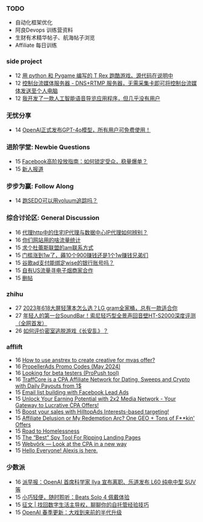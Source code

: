 ### TODO
-  自动化框架优化
-  阿良Devops 训练营资料
-  生财有术精华帖子、航海帖子浏览
-  Affiliate 每日训练

### side project
<!-- sideproject:START -->
-  12 [用 python 和 Pygame 编写的 T Rex 跑酷游戏。源代码在说明中](https://www.youtube.com/watch?v=pZySIXSelCA)
-  12 [控制台流媒体服务器 - DNS+RTMP 服务器，无需采集卡即可将控制台流媒体发送至个人电脑](https://github.com/Aioros/console-streaming-server)
-  12 [我开发了一款人工智能语音导览应用程序，但几乎没有用户](https://www.reddit.com/r/SideProject/comments/18gpp0e/ive_built_an_ai_audio_tour_app_but_have_almost_no/)<!-- sideproject:END -->


### 无忧分享
<!-- ruyo:START -->
-  14 [OpenAI正式发布GPT-4o模型，所有用户可免费使用！](https://51.ruyo.net/18663.html)<!-- ruyo:END -->

### 进阶学堂: Newbie Questions
<!-- advertcn1:START -->
-  15 [Facebook高阶投放指南：如何锁定受众，稳量爆单？](https://www.advertcn.com/thread-115013-1-1.html)
-  15 [新人报道](https://www.advertcn.com/thread-115011-1-1.html)<!-- advertcn1:END -->

### 步步为赢: Follow Along
<!-- advertcn2:START -->
-  14 [跑SEDO可以用voluum追踪吗？](https://www.advertcn.com/thread-115001-1-1.html)<!-- advertcn2:END -->

### 综合讨论区: General Discussion
<!-- advertcn3:START -->
-  16 [代理http中的住宅IP代理与数据中心IP代理如何辨别？](https://www.advertcn.com/thread-115019-1-1.html)
-  16 [你们网站用的啥流量统计](https://www.advertcn.com/thread-115018-1-1.html)
-  15 [求个杜蕾斯联盟的am联系方式](https://www.advertcn.com/thread-115016-1-1.html)
-  15 [门槛涨到1w了，薅10个900赚钱还是1个1w赚钱兄弟们](https://www.advertcn.com/thread-115015-1-1.html)
-  15 [谷歌ad支付能绑定wise的银行账号吗？](https://www.advertcn.com/thread-115014-1-1.html)
-  15 [自有US流量寻电子烟商家合作](https://www.advertcn.com/thread-115012-1-1.html)
-  15 [删帖](https://www.advertcn.com/thread-115007-1-1.html)<!-- advertcn3:END -->


### zhihu
<!-- zhihu:START -->
-  27 [2023年618大屏轻薄本怎么选？LG gram全家桶，总有一款适合你](http://zhuanlan.zhihu.com/p/632641888?utm_campaign=rss&utm_medium=rss&utm_source=rss&utm_content=title)
-  27 [年轻人的第一台SoundBar！索尼轻巧型全景声回音壁HT-S2000深度评测（全网首发）](http://zhuanlan.zhihu.com/p/630990296?utm_campaign=rss&utm_medium=rss&utm_source=rss&utm_content=title)
-  26 [如何评价密室逃脱游戏《长安乱》？](http://www.zhihu.com/question/563950552/answer/3045961312?utm_campaign=rss&utm_medium=rss&utm_source=rss&utm_content=title)<!-- zhihu:END -->

### afflift
<!-- afflift:START -->
-  16 [How to use anstrex to create creative for mvas offer?](https://afflift.com/f/threads/how-to-use-anstrex-to-create-creative-for-mvas-offer.12576/)
-  16 [PropellerAds Promo Codes &lpar;May 2024&rpar;](https://afflift.com/f/threads/propellerads-promo-codes-may-2024.13116/)
-  16 [Looking for beta testers &lpar;ProPush tool&rpar;](https://afflift.com/f/threads/looking-for-beta-testers-propush-tool.11522/)
-  16 [TraffCore is a CPA Affiliate Network for Dating, Sweeps and Crypto with Daily Payouts from 1$](https://afflift.com/f/threads/traffcore-is-a-cpa-affiliate-network-for-dating-sweeps-and-crypto-with-daily-payouts-from-1.8700/)
-  15 [Email list building with Facebook Lead Ads](https://afflift.com/f/threads/email-list-building-with-facebook-lead-ads.13126/)
-  15 [Unlock Your Earning Potential with 2x2 Media Network - Your Gateway to Lucrative CPA Offers!](https://afflift.com/f/threads/unlock-your-earning-potential-with-2x2-media-network-your-gateway-to-lucrative-cpa-offers.12303/)
-  15 [Boost your sales with HilltopAds Interests-based targeting!](https://afflift.com/f/threads/boost-your-sales-with-hilltopads-interests-based-targeting.13112/)
-  15 [Affiliate Delusion or My Redemption Arc? One GEO + Tons of F**kin&#39; Offers](https://afflift.com/f/threads/affiliate-delusion-or-my-redemption-arc-one-geo-tons-of-f-kin-offers.13035/)
-  15 [Road to Homelessness](https://afflift.com/f/threads/road-to-homelessness.12858/)
-  15 [The “Best” Spy Tool For Ripping Landing Pages](https://afflift.com/f/threads/the-%E2%80%9Cbest%E2%80%9D-spy-tool-for-ripping-landing-pages.13115/)
-  15 [Webvõrk — Look at the CPA in a new way](https://afflift.com/f/threads/webv%C3%B5rk-%E2%80%94-look-at-the-cpa-in-a-new-way.2820/)
-  15 [Hello Everyone! Alexis is here.](https://afflift.com/f/threads/hello-everyone-alexis-is-here.13118/)<!-- afflift:END -->

### 少数派
<!-- sspai:START -->
-  16 [派早报：OpenAI 首席科学家 Ilya 宣布离职、乐道发布 L60 纯电中型 SUV 等](https://sspai.com/post/88841)
-  15 [小巧轻便，随时聆听：Beats Solo 4 佩戴体验](https://sspai.com/post/88797)
-  15 [征文 | 找回数字生活主导权，聊聊你的自托管经验技巧](https://sspai.com/post/88807)
-  15 [OpenAI 春季更新：大戏到来前的半代升级](https://sspai.com/post/88803)<!-- sspai:END -->
